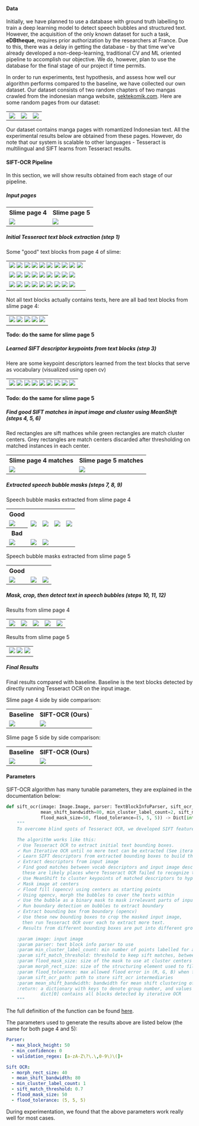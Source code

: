 [//]: # "
 Provide details about the experimental set up (number of images/videos, number of datasets you experimented with, train/test split if you used machine learning algorithms, etc.). 
 Describe the evaluation metrics you used to evaluate how well your approach is working. 
 Include clear figures and tables, as well as illustrative qualitative examples if appropriate. 
 Be sure to include obvious baselines to see if your approach is doing better than a naive approach (e.g. for classification accuracy, how well would a classifier do that made random decisions?). 
 Also discuss any parameters of your algorithms, and tell us how you set the values of those parameters. 
 You can also show us how the performance varies as you change those parameter values. 
 Be sure to discuss any trends you see in your results, and explain why these trends make sense. 
 Are the results as expected? Why?
"

#### Data

Initially, we have planned to use a database with ground truth labelling to train a deep learning model to detect speech bubbles and structured text. However, the acquisition of the only known dataset for such a task, **eDBtheque**, requires prior authorization by the researchers at France. Due to this, there was a delay in getting the database - by that time we've already developed a non-deep-learning, traditional CV and ML oriented pipeline to accomplish our objective. We do, however, plan to use the database for the final
stage of our project if time permits.

In order to run experiments, test hypothesis, and assess how well our algorithm performs compared to the baseline, we have collected our own dataset. Our dataset consists of two random chapters of two mangas crawled from the indonesian manga website, [sektekomik.com](https://sektekomik.com). Here are some random pages from our dataset:

<table>
	<tr>
		<td>
			<img src="../images/sample_pages/3.png"></img>
		</td>
		<td>
			<img src="../images/sample_pages/11.png"></img>
		</td>
		<td>
			<img src="../images/sample_pages/12.png"></img>
		</td>
	</tr>
</table>
Our dataset contains manga pages with romantized Indonesian text. All the experimental results below are obtained from these pages. However, do note that our system is scalable to other languages - Tesseract is multilingual and SIFT learns from Tesseract results. 



#### SIFT-OCR Pipeline

In this section, we will show results obtained from each stage of our pipeline.

##### Input pages

<table>
	<tr>
		<th>Slime page 4</th>
		<th>Slime page 5</th>
	</tr>
	<tr>
		<td>
			<img src="../images/ocr_results/slime_page_4/input_image.png"></img>
		</td>
		<td>
			<img src="../images/ocr_results/slime_page_5/input_image.png"></img>
		</td>
	</tr>
</table>

##### Initial Tesseract text block extraction (step 1)

Some "good" text blocks from page 4 of slime:

<table>
  <tr>
    <td>
      <img src="../images/ocr_results/slime_page_4/sift_ocr/blocks/block_1.png"></img>
  		<img src="../images/ocr_results/slime_page_4/sift_ocr/blocks/block_2.png"></img>
			<img src="../images/ocr_results/slime_page_4/sift_ocr/blocks/block_5.png"></img>
			<img src="../images/ocr_results/slime_page_4/sift_ocr/blocks/block_6.png"></img>
			<img src="../images/ocr_results/slime_page_4/sift_ocr/blocks/block_7.png"></img>
      <img src="../images/ocr_results/slime_page_4/sift_ocr/blocks/block_8.png"></img>
      <img src="../images/ocr_results/slime_page_4/sift_ocr/blocks/block_9.png"></img>
      <img src="../images/ocr_results/slime_page_4/sift_ocr/blocks/block_10.png"></img>
      <img src="../images/ocr_results/slime_page_4/sift_ocr/blocks/block_11.png"></img>
      <img src="../images/ocr_results/slime_page_4/sift_ocr/blocks/block_12.png"></img>
  	</td>
  </tr>
	<tr>
    <td>
      <img src="../images/ocr_results/slime_page_4/sift_ocr/blocks/block_13.png"></img>
			<img src="../images/ocr_results/slime_page_4/sift_ocr/blocks/block_15.png"></img>
			<img src="../images/ocr_results/slime_page_4/sift_ocr/blocks/block_16.png"></img>
			<img src="../images/ocr_results/slime_page_4/sift_ocr/blocks/block_17.png"></img>
      <img src="../images/ocr_results/slime_page_4/sift_ocr/blocks/block_18.png"></img>
      <img src="../images/ocr_results/slime_page_4/sift_ocr/blocks/block_19.png"></img>
			<img src="../images/ocr_results/slime_page_4/sift_ocr/blocks/block_23.png"></img>
			<img src="../images/ocr_results/slime_page_4/sift_ocr/blocks/block_24.png"></img>
			<img src="../images/ocr_results/slime_page_4/sift_ocr/blocks/block_25.png"></img>
  	</td>
  </tr>
	<tr>
    <td>
      <img src="../images/ocr_results/slime_page_4/sift_ocr/blocks/block_33.png"></img>
			<img src="../images/ocr_results/slime_page_4/sift_ocr/blocks/block_35.png"></img>
			<img src="../images/ocr_results/slime_page_4/sift_ocr/blocks/block_36.png"></img>
			<img src="../images/ocr_results/slime_page_4/sift_ocr/blocks/block_37.png"></img>
      <img src="../images/ocr_results/slime_page_4/sift_ocr/blocks/block_38.png"></img>
      <img src="../images/ocr_results/slime_page_4/sift_ocr/blocks/block_39.png"></img>
			<img src="../images/ocr_results/slime_page_4/sift_ocr/blocks/block_40.png"></img>
			<img src="../images/ocr_results/slime_page_4/sift_ocr/blocks/block_41.png"></img>
			<img src="../images/ocr_results/slime_page_4/sift_ocr/blocks/block_42.png"></img>
  	</td>
  </tr>
</table>
Not all text blocks actually contains texts, here are all bad text blocks from slime page 4:

<table>
  <tr>
    <td>
      <img src="../images/ocr_results/slime_page_4/sift_ocr/blocks/block_3.png"></img>
			<img src="../images/ocr_results/slime_page_4/sift_ocr/blocks/block_14.png"></img>
			<img src="../images/ocr_results/slime_page_4/sift_ocr/blocks/block_20.png"></img>
			<img src="../images/ocr_results/slime_page_4/sift_ocr/blocks/block_21.png"></img>
			<img src="../images/ocr_results/slime_page_4/sift_ocr/blocks/block_22.png"></img>
  	</td>
  </tr>
</table>

**Todo: do the same for slime page 5**

##### Learned SIFT descriptor keypoints from text blocks (step 3)

Here are some keypoint descriptors learned from the text blocks that serve as vocabulary (visualized using open cv)

<table>
  <tr>
    <td>
      <img src="../images/ocr_results/slime_page_4/sift_ocr/block_keypoints/1.png"></img>
      <img src="../images/ocr_results/slime_page_4/sift_ocr/block_keypoints/2.png"></img>
      <img src="../images/ocr_results/slime_page_4/sift_ocr/block_keypoints/5.png"></img>
      <img src="../images/ocr_results/slime_page_4/sift_ocr/block_keypoints/6.png"></img>
      <img src="../images/ocr_results/slime_page_4/sift_ocr/block_keypoints/7.png"></img>
      <img src="../images/ocr_results/slime_page_4/sift_ocr/block_keypoints/8.png"></img>
      <img src="../images/ocr_results/slime_page_4/sift_ocr/block_keypoints/10.png"></img>
      <img src="../images/ocr_results/slime_page_4/sift_ocr/block_keypoints/11.png"></img>
      <img src="../images/ocr_results/slime_page_4/sift_ocr/block_keypoints/12.png"></img>
    </td>
  </tr>
</table>

**Todo: do the same for slime page 5**

##### Find good SIFT matches in input image and cluster using MeanShift (steps 4, 5, 6)

Red rectangles are sift mathces while green rectangles are match cluster centers. Grey rectangles are match centers discarded after thresholding on matched instances in each center.

<table>
	<tr>
		<th>Slime page 4 matches</th>
		<th>Slime page 5 matches</th>
	</tr>
	<tr>
		<td>
			<img src="../images/ocr_results/slime_page_4/sift_ocr/matches_from_sift.png"></img>
		</td>
		<td>
			<img src="../images/ocr_results/slime_page_5/sift_ocr/matches_from_sift.png"></img>
		</td>
	</tr>
</table>

##### Extracted speech bubble masks (steps 7, 8, 9)

Speech bubble masks extracted from slime page 4

<table>
  <tr><th>Good</th></tr>
	<tr>
		<td>
			<img src="../images/ocr_results/slime_page_4/sift_ocr/masks/2.png"></img>
		</td>
<td>
			<img src="../images/ocr_results/slime_page_4/sift_ocr/masks/3.png"></img>
		</td>
<td>
			<img src="../images/ocr_results/slime_page_4/sift_ocr/masks/5.png"></img>
		</td>
<td>
			<img src="../images/ocr_results/slime_page_4/sift_ocr/masks/6.png"></img>
		</td>
<td>
			<img src="../images/ocr_results/slime_page_4/sift_ocr/masks/7.png"></img>
		</td>
</tr>
<tr><th>Bad</th></tr>
	<tr>
		<td>
			<img src="../images/ocr_results/slime_page_4/sift_ocr/masks/1.png"></img>
		</td>
<td>
			<img src="../images/ocr_results/slime_page_4/sift_ocr/masks/9.png"></img>
		</td>
<td>
			<img src="../images/ocr_results/slime_page_4/sift_ocr/masks/10.png"></img>
		</td>
</table>

Speech bubble masks extracted from slime page 5

<table>
  <tr><th>Good</th></tr>
	<tr>
		<td>
			<img src="../images/ocr_results/slime_page_5/sift_ocr/masks/1.png"></img>
		</td>
<td>
			<img src="../images/ocr_results/slime_page_5/sift_ocr/masks/2.png"></img>
		</td>
<td>
			<img src="../images/ocr_results/slime_page_5/sift_ocr/masks/3.png"></img>
		</td>
</tr>
</table>

##### Mask, crop, then detect text in speech bubbles (steps 10, 11, 12)

Results from slime page 4

<table>
  <tr>
    <td>
      <img src="../images/ocr_results/slime_page_4/sift_ocr/masked/2.png"></img>
    </td>
<td>
      <img src="../images/ocr_results/slime_page_4/sift_ocr/masked/3.png"></img>
    </td>
<td>
      <img src="../images/ocr_results/slime_page_4/sift_ocr/masked/5.png"></img>
    </td>
<td>
      <img src="../images/ocr_results/slime_page_4/sift_ocr/masked/6.png"></img>
    </td>
<td>
      <img src="../images/ocr_results/slime_page_4/sift_ocr/masked/7.png"></img>
    </td>
  </tr>
</table>

Results from slime page 5

<table>
  <tr>
    <td>
      <img src="../images/ocr_results/slime_page_5/sift_ocr/masked/1.png"></img>
      <img src="../images/ocr_results/slime_page_5/sift_ocr/masked/2.png"></img>
      <img src="../images/ocr_results/slime_page_5/sift_ocr/masked/3.png"></img>
    </td>
  </tr>
</table>

##### Final Results 

Final results compared with baseline. Baseline is the text blocks detected by directly running Tesseract OCR on the input image.

Slime page 4 side by side comparison:

<table>
  <tr>
    <th>Baseline</th>
    <th>SIFT-OCR (Ours)</th>
  </tr>
  <tr>
    <td>
    	<img src="../images/ocr_results/slime_page_4/ocr_baseline.png"></img>
		</td>
		<td>
    	<img src="../images/ocr_results/slime_page_4/sift_ocr/ocr_result_grouped.png"></img>
		</td>
  </tr>
</table>

Slime page 5 side by side comparison:

<table>
  <tr>
    <th>Baseline</th>
    <th>SIFT-OCR (Ours)</th>
  </tr>
	<tr>
    <td>
    	<img src="../images/ocr_results/slime_page_5/ocr_baseline.png"></img>
		</td>
		<td>
    	<img src="../images/ocr_results/slime_page_5/sift_ocr/ocr_result_grouped.png"></img>
		</td>
  </tr>
</table>



#### Parameters

SIFT-OCR algorithm has many tunable parameters, they are explained in the documentation below:

```python
def sift_ocr(image: Image.Image, parser: TextBlockInfoParser, sift_ocr_path='../gen/sift_ocr', morph_rect_size=40,
             mean_shift_bandwidth=80, min_cluster_label_count=2, sift_match_threshold=0.7,
             flood_mask_size=50, flood_tolerance=(5, 5, 5)) -> Dict[int, List[TextBlockInfo]]:
    """
    To overcome blind spots of Tesseract OCR, we developed SIFT feature guided image OCR.

    The algorithm works like this:
    ✓ Use Tesseract OCR to extract initial text bounding boxes.
    ✓ Run Iterative OCR until no more text can be extracted (See iterative_ocr.py)
    ✓ Learn SIFT descriptors from extracted bounding boxes to build the vocabulary.
    ✓ Extract descriptors from input image
    ✓ Find good matches between vocab descriptors and input image descriptors,
      these are likely places where Tesseract OCR failed to recognize text.
    ✓ Use MeanShift to cluster keypoints of matched descriptors to hypothesize text box centers
    ✓ Mask image at centers
    ✓ Flood fill (opencv) using centers as starting points
    ✓ Using opencv, morph the bubbles to cover the texts within
    ✓ Use the bubble as a binary mask to mask irrelevant parts of input image
    ✓ Run boundary detection on bubbles to extract boundary
    ✓ Extract bounding box from boundary (opencv)
    ✓ Use these new bounding boxes to crop the masked input image,
      then run Tesseract OCR over each to extract more text.
    ✓ Results from different bounding boxes are put into different groups

    :param image: input image
    :param parser: text block info parser to use
    :param min_cluster_label_count: min number of points labelled for a cluster to keep it
    :param sift_match_threshold: threshold to keep sift matches, between 0-1, (smaller value = stricter match)
    :param flood_mask_size: size of the mask to use at cluster centers to facilitate flooding
    :param morph_rect_size: size of the structuring element used to fill characters in text balloons
    :param flood_tolerance: max allowed flood error in (R, G, B) when flooding speech bubbles
    :param sift_ocr_path: path to store sift_ocr intermediaries
    :param mean_shift_bandwidth: bandwidth for mean shift clustering of matched keypoints from input image
    :return: a dictionary with keys to denote group number, and values are extracted text blocks in the group
             dict[0] contains all blocks detected by iterative OCR
    """
```

The full definition of the function can be found [here](https://github.com/JiachenRen/cs4476-cv-project/blob/master/src/ocr/sift_ocr.py).

The parameters used to generate the results above are listed below (the same for both page 4 and 5):

```yaml
Parser:
  - max_block_height: 50
  - min_confidence: 0
  - validation_regex: [a-zA-Z\?\.\,0-9\)\(]+

Sift OCR:
  - morph_rect_size: 40
  - mean_shift_bandwidth: 80
  - min_cluster_label_count: 1
  - sift_match_threshold: 0.7
  - flood_mask_size: 50
  - flood_tolerance: (5, 5, 5)
```

During experimentation, we found that the above parameters work really well for most cases.